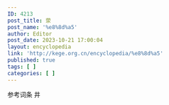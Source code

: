```yaml
---
ID: 4213
post_title: 荥
post_name: '%e8%8d%a5'
author: Editor
post_date: 2023-10-21 17:00:04
layout: encyclopedia
link: 'http://kege.org.cn/encyclopedia/%e8%8d%a5'
published: true
tags: [ ]
categories: [ ]
---
```

参考词条 井